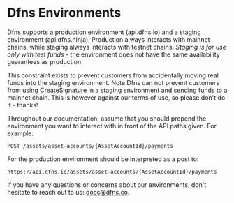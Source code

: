 # Dfns Environments

Dfns supports a production environment (api.dfns.io) and a staging environment (api.dfns.ninja).  Production always interacts with mainnet chains, while staging always interacts with testnet chains.  _Staging is for use only with test funds_ - the environment does not have the same availability guarantees as production. &#x20;

This constraint exists to prevent customers from accidentally moving real funds into the staging environment.  Note Dfns can not prevent customers from using [CreateSignature](../api-docs/low-level-api-keys-and-transactions/transaction-execution/createsignature.md) in a staging environment and sending funds to a mainnet chain.   This is however against our terms of use, so please don't do it - thanks! &#x20;

Throughout our documentation, assume that you should prepend the environment you want to interact with in front of the API paths given.  For example:&#x20;

`POST /assets/asset-accounts/{AssetAccountId}/payments`

For the production environment should be interpreted as a post to:&#x20;

`https://api.dfns.io/assets/asset-accounts/{AssetAccountId}/payments`

If you have any questions or concerns about our environments, don't hesitate to reach out to us: [docs@dfns.co](https://email:docs@dfns.co).&#x20;
